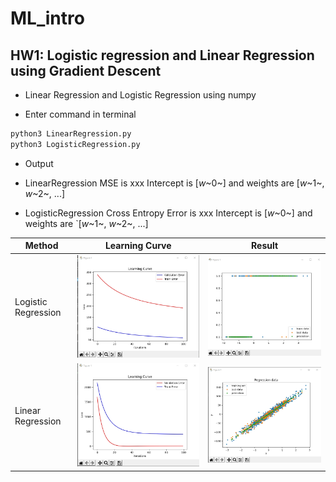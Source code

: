 # ML_intro

## HW1: Logistic regression and Linear Regression using Gradient Descent

* Linear Regression and Logistic Regression using numpy

* Enter command in terminal
```bash
python3 LinearRegression.py
python3 LogisticRegression.py
```
* Output

* LinearRegression
MSE is xxx
Intercept is [*w*~0~] and weights are [*w*~1~, *w*~2~, ...]
* LogisticRegression
Cross Entropy Error is xxx
Intercept is [*w*~0~] and weights are `[*w*~1~, *w*~2~, ...]



| Method            | Learning Curve | Result |
| ----------------- | -------- | -------- |
| Logistic Regression | ![](Logistic_LearningCurve.jpg) | ![](Logistic_Result.jpg)         |
| Linear Regression | ![](Linear_LearningCurve.jpg)     | ![](Linear_Result.jpg)     |

